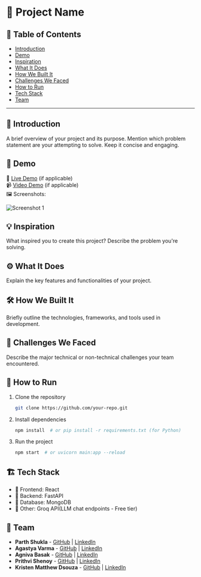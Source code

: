 # 🚀 Project Name

## 📌 Table of Contents

- [Introduction](#introduction)
- [Demo](#demo)
- [Inspiration](#inspiration)
- [What It Does](#what-it-does)
- [How We Built It](#how-we-built-it)
- [Challenges We Faced](#challenges-we-faced)
- [How to Run](#how-to-run)
- [Tech Stack](#tech-stack)
- [Team](#team)

---

## 🎯 Introduction

A brief overview of your project and its purpose. Mention which problem statement are your attempting to solve. Keep it concise and engaging.

## 🎥 Demo

🔗 [Live Demo](#) (if applicable)  
📹 [Video Demo](#) (if applicable)  
🖼️ Screenshots:

![Screenshot 1](link-to-image)

## 💡 Inspiration

What inspired you to create this project? Describe the problem you're solving.

## ⚙️ What It Does

Explain the key features and functionalities of your project.

## 🛠️ How We Built It

Briefly outline the technologies, frameworks, and tools used in development.

## 🚧 Challenges We Faced

Describe the major technical or non-technical challenges your team encountered.

## 🏃 How to Run

1. Clone the repository
   ```sh
   git clone https://github.com/your-repo.git
   ```
2. Install dependencies
   ```sh
   npm install  # or pip install -r requirements.txt (for Python)
   ```
3. Run the project
   ```sh
   npm start  # or uvicorn main:app --reload
   ```

## 🏗️ Tech Stack

- 🔹 Frontend: React 
- 🔹 Backend: FastAPI
- 🔹 Database: MongoDB
- 🔹 Other: Groq API(LLM chat endpoints - Free tier) 

## 👥 Team

- **Parth Shukla** - [GitHub](#) | [LinkedIn](#)
- **Agastya Varma** - [GitHub](#) | [LinkedIn](#)
- **Agniva Basak** - [GitHub](#) | [LinkedIn](#)
- **Prithvi Shenoy** - [GitHub](#) | [LinkedIn](#)
- **Kristen Matthew Dsouza** - [GitHub](#) | [LinkedIn](#)
